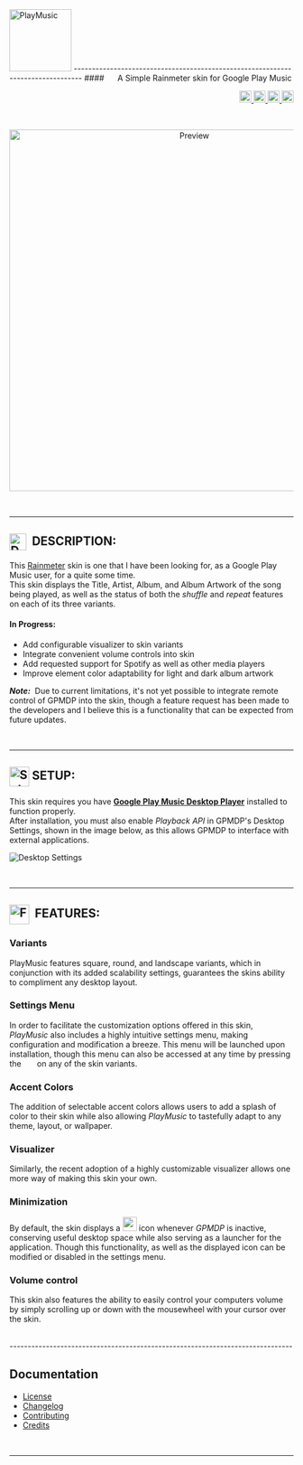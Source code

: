 <img src="https://cloud.githubusercontent.com/assets/16360374/22064489/af0161ea-dd38-11e6-84d3-63ef931f1fa6.png" height="110" title="PlayMusic"/>
--------------------------------------------------------------------------------  
#### &nbsp;&nbsp;&nbsp;&nbsp;&nbsp;A Simple Rainmeter skin for Google Play Music  

<p align="right">
  <a href="https://badge.fury.io/gh/JonSn0w%2FPlayMusic">
	  <img src="https://badge.fury.io/gh/JonSn0w%2FPlayMusic.svg" height="21" alt="version" >
  </a>
  <a href="https://github.com/JonSn0w/GitHubCalendar/issues">
	<img src="https://img.shields.io/github/issues-raw/JonSn0w/PlayMusic.svg?maxAge=25920000" height="21" title="Issues">
  </a>
  <a href="https://gitter.im/PlayMusic/Lobby">
        <img src="https://badges.gitter.im/PlayMusic/Lobby.svg" height="21" title="Gitter">
  </a>
  <span class="badge-paypal">
  <a href="https://www.paypal.com/cgi-bin/webscr?cmd=_s-xclick&hosted_button_id=E6RKPR34SH6CU" title="Donate to this project using Paypal">
        <img src="https://img.shields.io/badge/paypal-donate-yellow.svg" height="21" title="Donate"></a>
  </span>
</p>  
<br>
<!-- Screenshot -->
<p align="center">
  <img src="https://cloud.githubusercontent.com/assets/16360374/21575451/000fb7de-cec1-11e6-887e-5e9a4528f6e9.png" width="640" title="Preview">
</p>

<br>  

------------------------------------------------------------------------------  

## <img title="" alt="Description" src="http://image.flaticon.com/icons/svg/149/149187.svg" height="30" align="absmiddle"/>&nbsp;&nbsp;DESCRIPTION:  
  This [Rainmeter] skin is one that I have been looking for, as a Google Play Music user, for a quite some time.  
  This skin displays the Title, Artist, Album, and Album Artwork of the song being played, as well as the status of both the *shuffle* and *repeat* features on each of its three variants.   

#### In Progress:  
  * Add configurable visualizer to skin variants   
  * Integrate convenient volume controls into skin  
  * Add requested support for Spotify as well as other media players  
  * Improve element color adaptability for light and dark album artwork   

***Note:***&nbsp; Due to current limitations, it's not yet possible to integrate remote control of GPMDP into the skin, though a feature request has been made to the developers and I believe this is a functionality that can be expected from future updates.  

<br>  

------------------------------------------------------------------------------  

## <img title="" alt="Setup" src="https://cloud.githubusercontent.com/assets/16360374/21559954/53f864ec-ce0b-11e6-9ae7-1e20a8ad7fcf.png" height="35" align="absmiddle"/>&nbsp;SETUP:
  This skin requires you have **[Google Play Music Desktop Player]** installed to function properly.  
  After installation, you must also enable *Playback API* in GPMDP's Desktop Settings, shown in the image below, as this allows GPMDP to interface with external applications.   

  ![Desktop Settings](https://cloud.githubusercontent.com/assets/16360374/22097291/3a6c4ffa-ddd5-11e6-9e46-229c73cb1c84.png)  

<br>  

------------------------------------------------------------------------------  

## <img title="" alt="Features" src="http://image.flaticon.com/icons/svg/149/149421.svg" height="35" align="absmiddle"/>&nbsp;&nbsp;FEATURES:  

### Variants  
  PlayMusic features square, round, and landscape variants, which in conjunction with its added scalability settings, guarantees the skins ability to compliment any desktop layout.  
  <!-- <p align="center">
  	<img src="https://cloud.githubusercontent.com/assets/16360374/21562127/bfc7cd88-ce2a-11e6-9bf0-003a62f95b4d.png" height="140" align="center" title="landscape">&nbsp;&nbsp;<img src="https://cloud.githubusercontent.com/assets/16360374/21576261/05c0eaf0-cede-11e6-8c4b-71d1b63144df.png" height="205" align="center" title="square">
  </p> -->

### Settings Menu
  In order to facilitate the customization options offered in this skin, *PlayMusic* also includes a highly intuitive settings menu, making configuration and modification a breeze. This menu will be launched upon installation, though this menu can also be accessed at any time by pressing the &nbsp;<img src="https://cloud.githubusercontent.com/assets/16360374/21559428/fe6a3654-ce00-11e6-8d2c-ba8570e3132c.png" height="12">&nbsp; on any of the skin variants.  


### Accent Colors
  The addition of selectable accent colors allows users to add a splash of color to their skin while also allowing *PlayMusic* to tastefully adapt to any theme, layout, or wallpaper.  
<!-- <p align="center">
	<img src="https://cloud.githubusercontent.com/assets/16360374/21562636/4dbf015c-ce2f-11e6-94cc-4f1e6e035d3e.png" height="125" align="center" tile="accent colors">
</p>   -->

### Visualizer
  Similarly, the recent adoption of a highly customizable visualizer allows one more way of making this skin your own.


### Minimization  
  By default, the skin displays a <img src="https://cloud.githubusercontent.com/assets/16360374/18604473/f2c1e336-7c31-11e6-94f9-a3dc17840435.png" height="25"/>  icon whenever *GPMDP* is inactive, conserving useful desktop space while also serving as a launcher for the application. Though this functionality, as well as the displayed icon can be modified or disabled in the settings menu.  


### Volume control
  This skin also features the ability to easily control your computers volume by simply scrolling up or down with the mousewheel with your cursor over the skin.  

<br>  
------------------------------------------------------------------------------  

## Documentation  
  * [License](https://github.com/JonSn0w/PlayMusic/blob/master/Documentation/LICENSE.md)
  * [Changelog](https://github.com/JonSn0w/PlayMusic/blob/master/Documentation/CHANGELOG.md)
  * [Contributing](https://github.com/JonSn0w/PlayMusic/blob/master/Documentation/CONTRIBUTING.md)
  * [Credits](https://github.com/JonSn0w/PlayMusic/blob/master/Documentation/CREDITS.md)
  <br>

------------------------------------------------------------------------------  

<!-- Links -->
[Rainmeter]: https://www.rainmeter.net/
[Google Play Music Desktop Player]: http://www.googleplaymusicdesktopplayer.com/
